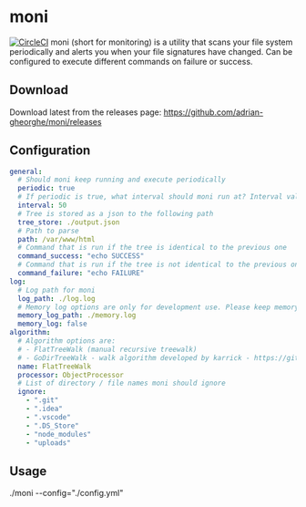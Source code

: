 # moni

[![CircleCI](https://circleci.com/gh/adrian-gheorghe/moni.svg?style=svg)](https://circleci.com/gh/adrian-gheorghe/moni)
moni (short for monitoring) is a utility that scans your file system periodically and alerts you when your file signatures have changed. Can be configured to execute different commands on failure or success.

## Download
Download latest from the releases page: https://github.com/adrian-gheorghe/moni/releases

## Configuration

```yaml
general:
  # Should moni keep running and execute periodically  
  periodic: true
  # If periodic is true, what interval should moni run at? Interval value is in seconds
  interval: 50
  # Tree is stored as a json to the following path
  tree_store: ./output.json
  # Path to parse
  path: /var/www/html
  # Command that is run if the tree is identical to the previous one
  command_success: "echo SUCCESS"
  # Command that is run if the tree is not identical to the previous one
  command_failure: "echo FAILURE"
log:
  # Log path for moni  
  log_path: ./log.log
  # Memory log options are only for development use. Please keep memory_log value to false
  memory_log_path: ./memory.log
  memory_log: false
algorithm:
  # Algorithm options are:
  # - FlatTreeWalk (manual recursive treewalk)  
  # - GoDirTreeWalk - walk algorithm developed by karrick - https://github.com/karrick/godirwalk
  name: FlatTreeWalk
  processor: ObjectProcessor
  # List of directory / file names moni should ignore
  ignore:
    - ".git"
    - ".idea"
    - ".vscode"
    - ".DS_Store"
    - "node_modules"
    - "uploads"
```

## Usage
./moni --config="./config.yml"